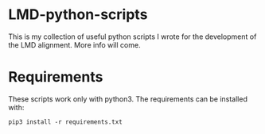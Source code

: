 # LMD-python-scripts

This is my collection of useful python scripts I wrote for the development of the LMD alignment. More info will come.

# Requirements

These scripts work only with python3. The requirements can be installed with:

```
pip3 install -r requirements.txt
```